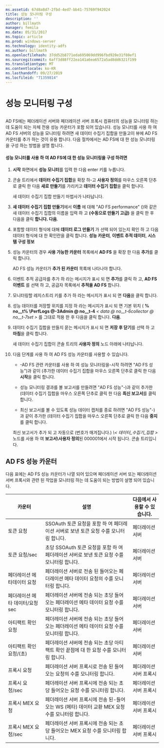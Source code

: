 ```yaml
---
ms.assetid: 67d8a8d7-2fbd-4ed7-bb41-75769f942024
title: 성능 모니터링 구성
description: ''
author: billmath
manager: femila
ms.date: 05/31/2017
ms.topic: article
ms.prod: windows-server
ms.technology: identity-adfs
ms.author: billmath
ms.openlocfilehash: 37dd52b8771eda695069dd996fbd920e31f80ef1
ms.sourcegitcommit: 6aff3d88ff22ea141a6ea6572a5ad8dd6321f199
ms.translationtype: MT
ms.contentlocale: ko-KR
ms.lasthandoff: 09/27/2019
ms.locfileid: "71359814"
---
```

# <a name="configure-performance-monitoring"></a>성능 모니터링 구성
  
## <a name="bkmk_ConfigurePerfMon"></a>  
AD FS에는 페더레이션 서버와 페더레이션 서버 프록시 컴퓨터의 성능을 모니터링 하는 데 도움이 되는 자체 전용 성능 카운터가 포함 되어 있습니다. 성능 모니터를 사용 하 여 AD FS 서버의 성능을 모니터링 하려면 새 데이터 수집기 집합을 만들고이 뷰에 AD FS 카운터를 추가 하는 것이 유용 합니다. 다음 절차에서는 AD FS에 대 한 성능 모니터링을 구성 하는 방법을 설명 합니다.  
  
#### <a name="to-configure-performance-monitoring-for-ad-fs-using-performance-monitor"></a>성능 모니터를 사용 하 여 AD FS에 대 한 성능 모니터링을 구성 하려면  
  
1. **시작** 화면에서 **성능 모니터**를 입력 한 다음 enter 키를 누릅니다.  
  
2. 콘솔 트리에서 **데이터 수집기 집합**을 확장 하\-고 **사용자 정의**를 마우스 오른쪽 단추로 클릭 한 다음 **새로 만들기**를 가리키고 **데이터 수집기 집합**을 클릭 합니다.  
  
   새 데이터 수집기 집합 만들기 마법사가 나타납니다.  
  
3. **새 데이터 수집기 집합 만들기**에서 **이름** 에 대해 "AD FS performance" \(\)와 같은 새 데이터 수집기 집합의 이름을 입력 하 고  **\(수동으로 만들기 고급\)** 을 클릭 한 후 다음을 클릭 **합니다. 다음**.  
  
4. 포함할 데이터 형식에 대해 **데이터 로그 만들기** 가 선택 되어 있는지 확인 하 고 다음 데이터 형식에 대 한 확인란을 클릭 합니다. **성능 카운터**, **이벤트 추적 데이터**, **시스템 구성 정보**  
  
5. 성능 카운터의 경우 **사용 가능한 카운터** 목록에서 **AD FS** 을 확장 한 다음 **추가**를 클릭 합니다.  
  
   AD FS 성능 카운터가 **추가 된 카운터** 목록에 나타나야 합니다.  
  
6. 이벤트 추적 공급자를 추가 하 라는 메시지가 표시 되 면 **추가**를 클릭 하 고, **AD FS 이벤트** 를 선택 하 고, 공급자 목록에서 **추적을 AD FS** 합니다.  
  
7. 모니터링할 레지스트리 키를 추가 하 라는 메시지가 표시 되 면 **다음**을 클릭 합니다.  
  
8. 성능 데이터를 저장할 위치를 지정 하 라는 메시지가 표시 되 면 기본 위치 \( **% no__t% \\PerfLogs @-3Admin @ no__t-4** _< data @ no__t-6collector @ no__t-7set >_ 를 그대로 적용 한 후 다음을 클릭 합니다. **다음**.  
  
9. 데이터 수집기 집합을 만들지 묻는 메시지가 표시 되 면 **저장 후 닫기**를 선택 하 고 **마침**을 클릭 합니다.  
  
    새 데이터 수집기 집합이 콘솔 트리의 **사용자 정의** 노드 아래에 나타납니다.  
  
10. 다음 단계를 사용 하 여 AD FS 성능 카운터를 사용할 수 있습니다.  
  
    -   \-AD FS 관련 카운터를 사용 하 여 성능 모니터링을\-시작 하려면 "AD FS 성능"\)과 같이 \(추가한 데이터 수집기 집합을 마우스 오른쪽 단추로 클릭 한 다음 **시작**을 클릭 합니다.  
  
    -   성능 모니터링 결과를 볼 보고서를 만들려면 "AD FS 성능"\-\)과 같이 추가한 \(데이터 수집기 집합을 마우스 오른쪽 단추로 클릭 한 다음 **최신 보고서**를 클릭 합니다.  
  
    -   최신 보고서를 볼 수 있도록 성능 데이터 캡처를 종료 하려면 "AD FS 성능"\-\)과 같이 추가한 \(데이터 수집기 집합을 마우스 오른쪽 단추로 클릭 한 다음 **중지**를 클릭 합니다.  
  
    최신 보고서가 추가 되 고 자동으로 \(번호가 매겨집니다.\) <em>\\< 데이터\_수집기\_집합 ></em> 노드를 사용 하 여 **보고서\\사용자 정의**된 000001에서 시작 됩니다. 콘솔 트리입니다.  
  
## <a name="ad-fs-performance-counters"></a>AD FS 성능 카운터  
다음 표에는 AD FS 성능 카운터가 나열 되어 있으며 페더레이션 서버 또는 페더레이션 서버 프록시와 관련 된 작업을 모니터링 하는 데 도움이 되는 방법이 설명 되어 있습니다.  
  
|카운터|설명|다음에서 사용할 수 있습니다. 
|-----------|---------------|------------------- 
|토큰 요청|SSOAuth 토큰 요청을 포함 하 여 페더레이션 서버로 보낸 토큰 요청 수를 모니터링 합니다.|페더레이션 서버 
|토큰 요청\/sec|초당 SSOAuth 토큰 요청을 포함 하 여 페더레이션 서버로 보낸 토큰 요청 수를 모니터링 합니다.|페더레이션 서버  
|페더레이션 메타데이터 요청|페더레이션 서버로 전송 된 들어오는 페더레이션 메타 데이터 요청의 수를 모니터링 합니다.|페더레이션 서버  
|페더레이션 메타 데이터\/요청 sec|페더레이션 서버에 전송 되는 초당 들어오는 페더레이션 메타 데이터 요청 수를 모니터링 합니다.|페더레이션 서버  
|아티팩트 확인 요청|페더레이션 서버에 전송 되는 초당 들어오는 페더레이션 메타 데이터 요청 수를 모니터링 합니다.|페더레이션 서버  
|아티팩트 확인 요청\/(초)|페더레이션 서버에 전송 되는 초당 아티팩트 확인 끝점에 대 한 요청 수를 모니터링 합니다.|페더레이션 서버  
|프록시 요청|페더레이션 서버 프록시로 전송 된 들어오는 요청의 수를 모니터링 합니다.|페더레이션 서버 프록시  
|프록시 요청\/sec|페더레이션 서버 프록시에 전송 되는 초당 들어오는 요청 수를 모니터링 합니다.|페더레이션 서버 프록시  
|프록시 MEX 요청|페더레이션 서버 프록시에 전송 된\-들어오는 WS \(메타\) 데이터 교환 MEX 요청 수를 모니터링 합니다.|페더레이션 서버 프록시 
|프록시 MEX 요청\/sec|페더레이션 서버 프록시에 전송 되는 초당 들어오는 MEX 요청 수를 모니터링 합니다.|페더레이션 서버 프록시  
  

